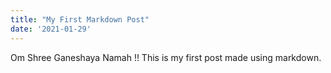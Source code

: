 ```yaml
---
title: "My First Markdown Post"
date: '2021-01-29'
---
```


Om Shree Ganeshaya Namah !!
This is my first post made using markdown.